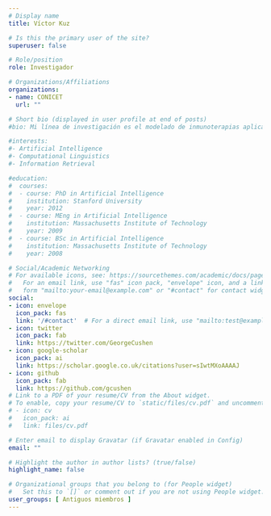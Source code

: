 ```yaml
---
# Display name
title: Víctor Kuz

# Is this the primary user of the site?
superuser: false

# Role/position
role: Investigador

# Organizations/Affiliations
organizations:
- name: CONICET
  url: ""

# Short bio (displayed in user profile at end of posts)
#bio: Mi línea de investigación es el modelado de inmunoterapias aplicadas a microambiente tumorales. Así, a través de un abordaje interdisciplinario, utilizo modelos matemáticos/computacionales y, cuando es posible, datos experimentales, para estudiar comportamientos emergentes de dichos biológicos. Tengo especial interés en estudiar fenómenos estocásticos involucrados en el movimiento celular, la diferenciación y la formación de patrones espacio-temporales.

#interests:
#- Artificial Intelligence
#- Computational Linguistics
#- Information Retrieval

#education:
#  courses:
#  - course: PhD in Artificial Intelligence
#    institution: Stanford University
#    year: 2012
#  - course: MEng in Artificial Intelligence
#    institution: Massachusetts Institute of Technology
#    year: 2009
#  - course: BSc in Artificial Intelligence
#    institution: Massachusetts Institute of Technology
#    year: 2008

# Social/Academic Networking
# For available icons, see: https://sourcethemes.com/academic/docs/page-builder/#icons
#   For an email link, use "fas" icon pack, "envelope" icon, and a link in the
#   form "mailto:your-email@example.com" or "#contact" for contact widget.
social:
- icon: envelope
  icon_pack: fas
  link: '/#contact'  # For a direct email link, use "mailto:test@example.org".
- icon: twitter
  icon_pack: fab
  link: https://twitter.com/GeorgeCushen
- icon: google-scholar
  icon_pack: ai
  link: https://scholar.google.co.uk/citations?user=sIwtMXoAAAAJ
- icon: github
  icon_pack: fab
  link: https://github.com/gcushen
# Link to a PDF of your resume/CV from the About widget.
# To enable, copy your resume/CV to `static/files/cv.pdf` and uncomment the lines below.
# - icon: cv
#   icon_pack: ai
#   link: files/cv.pdf

# Enter email to display Gravatar (if Gravatar enabled in Config)
email: ""

# Highlight the author in author lists? (true/false)
highlight_name: false

# Organizational groups that you belong to (for People widget)
#   Set this to `[]` or comment out if you are not using People widget.
user_groups: [ Antiguos miembros ]
---
```



 
